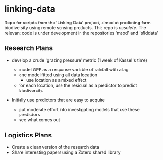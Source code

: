 # linking-data
Repo for scripts from the 'Linking Data' project, aimed at predicting farm biodiversity using remote sensing products.
This repo is *obsolete*. The relevant code is under development in the repositories 'msod' and 'sflddata'


## Research Plans
 + develop a crude 'grazing pressure' metric (1 week of Kassel's time)
   + model GPP as a response variable of rainfall with a lag
   + one model fitted using all data location
     + use location as a mixed effect
   + for each location, use the residual as a predictor to predict biodiversity.

 + Initially use predictors that are easy to acquire
   + put moderate effort into investigating models that use these predictors
   + see what comes out


## Logistics Plans
 + Create a clean version of the research data
 + Share interesting papers using a Zotero shared library

